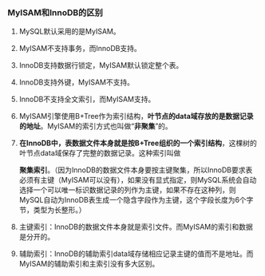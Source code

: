 ### MyISAM和InnoDB的区别

1. MySQL默认采用的是MyISAM。
2. MyISAM不支持事务，而InnoDB支持。
3. InnoDB支持数据行锁定，MyISAM默认锁定整个表。

4. InnoDB支持外键，MyISAM不支持。

5. InnoDB不支持全文索引，而MyISAM支持。

6. MyISAM引擎使用B+Tree作为索引结构，**叶节点的data域存放的是数据记录的地址**。MyISAM的索引方式也叫做“**非聚集**”的。

7. **在InnoDB中，表数据文件本身就是按B+Tree组织的一个索引结构**，这棵树的叶节点data域保存了完整的数据记录。这种索引叫做

   **聚集索引**。（因为InnoDB的数据文件本身要按主键聚集，所以InnoDB要求表必须有主键（MyISAM可以没有），如果没有显式指定，则MySQL系统会自动选择一个可以唯一标识数据记录的列作为主键，如果不存在这种列，则MySQL自动为InnoDB表生成一个隐含字段作为主键，这个字段长度为6个字节，类型为长整形。）

8. 主键索引：InnoDB的数据文件本身就是索引文件。而MyISAM的索引和数据是分开的。

9. 辅助索引：InnoDB的辅助索引data域存储相应记录主键的值而不是地址。而MyISAM的辅助索引和主索引没有多大区别。




